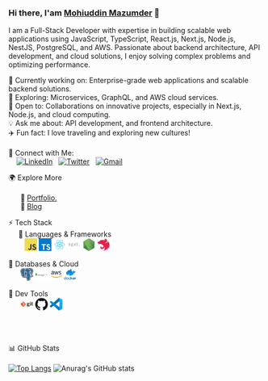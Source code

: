### Hi there, I'am [Mohiuddin Mazumder](https://mohiuddin-mazumder.web.app/) 👋 </br>
I am a Full-Stack Developer with expertise in building scalable web applications using JavaScript, TypeScript, React.js, Next.js, Node.js, NestJS, PostgreSQL, and AWS. Passionate about backend architecture, API development, and cloud solutions, I enjoy solving complex problems and optimizing performance.

🚀 Currently working on: Enterprise-grade web applications and scalable backend solutions. </br>
🌱 Exploring: Microservices, GraphQL, and AWS cloud services. </br>
👯 Open to: Collaborations on innovative projects, especially in Next.js, Node.js, and cloud computing. </br>
💡 Ask me about: API development, and frontend architecture. </br>
✈️ Fun fact: I love traveling and exploring new cultures! </br> </br>
🔗 Connect with Me:  
&nbsp; &nbsp; <a href="https://www.linkedin.com/in/mohiuddin-mazumder-2385961b1/"><img alt="LinkedIn" src="https://img.shields.io/badge/LinkedIn-%230077B5.svg?&style=flat&logo=linkedin&logoColor=white"/></a>   <a href="https://twitter.com/MohiuddinMazum1"><img alt="Twitter" src="https://img.shields.io/badge/Twitter-%231DA1F2.svg?&style=flat&logo=twitter&logoColor=white"/></a>   <a href="mailto:mohiuddinmazumder94@gmail.com"><img alt="Gmail" src="https://img.shields.io/badge/Gmail-D14836?style=flat&logo=gmail&logoColor=white" /></a>  

🌍 Explore More </br> </br>
&nbsp; &nbsp; &nbsp; 📜 [Portfolio.](https://mohiuddin-mazumder.web.app/) </br>
&nbsp; &nbsp; &nbsp; 📝 [Blog](https://mohiuddinmazumder94.medium.com/)

⚡ Tech Stack </br> 
&nbsp; &nbsp; &nbsp;🔹 Languages & Frameworks </br>
&nbsp; &nbsp; &nbsp; &nbsp; <code><img height="25" src="https://raw.githubusercontent.com/github/explore/main/topics/javascript/javascript.png"></code> <code><img height="25" src="https://raw.githubusercontent.com/github/explore/main/topics/typescript/typescript.png"></code> <code><img height="25" src="https://raw.githubusercontent.com/github/explore/main/topics/react/react.png"></code> <code><img height="25" src="https://raw.githubusercontent.com/github/explore/main/topics/nextjs/nextjs.png"></code> <code><img height="25" src="https://raw.githubusercontent.com/github/explore/main/topics/nodejs/nodejs.png"></code> <code><img height="25" src="https://raw.githubusercontent.com/github/explore/main/topics/nestjs/nestjs.png"></code>

🔹 Databases & Cloud </br>
&nbsp; &nbsp; &nbsp; <code><img height="25" src="https://raw.githubusercontent.com/github/explore/main/topics/postgresql/postgresql.png"></code> <code><img height="25" src="https://raw.githubusercontent.com/github/explore/main/topics/mongodb/mongodb.png"></code> <code><img height="25" src="https://raw.githubusercontent.com/github/explore/main/topics/aws/aws.png"></code> <code><img height="25" src="https://raw.githubusercontent.com/github/explore/main/topics/docker/docker.png"></code>

🔹 Dev Tools </br> 
&nbsp; &nbsp; &nbsp; <code><img height="25" src="https://raw.githubusercontent.com/github/explore/main/topics/git/git.png"></code> <code><img height="25" src="https://raw.githubusercontent.com/github/explore/main/topics/github/github.png"></code> <code><img height="25" src="https://raw.githubusercontent.com/github/explore/main/topics/visual-studio-code/visual-studio-code.png"></code>

</br></br>

📊 GitHub Stats </br> </br>
[![Top Langs](https://github-readme-stats.vercel.app/api/top-langs/?username=mohiuddin007&layout=compact)](https://github.com/mohiuddin007/github-readme-stats)
![Anurag's GitHub stats](https://github-readme-stats.vercel.app/api?username=mohiuddin007&show_icons=true&theme=radical)

